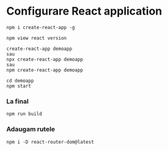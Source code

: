 # Configurare React application

```
npm i create-react-app -g 

npm view react version

create-react-app demoapp
sau 
npx create-react-app demoapp
sau 
npm create-react-app demoapp

cd demoapp
npm start
```
### La final
```
npm run build
```
### Adaugam rutele
```
npm i -D react-router-dom@latest
```